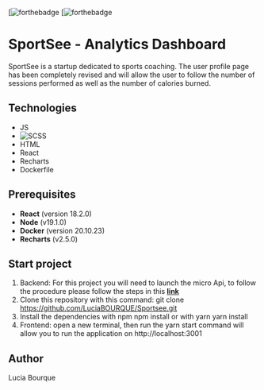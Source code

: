 [![forthebadge](https://forthebadge.com/images/badges/made-with-javascript.svg)
[![forthebadge](https://forthebadge.com/images/badges/uses-html.svg)

# SportSee - Analytics Dashboard

SportSee is a startup dedicated to sports coaching.
The user profile page has been completely revised and will allow the user to follow the number of sessions performed as well as the number of calories burned.

## Technologies

- JS
- ![SCSS](https://forthebadge.com/generator/?plabel=STYLES&slabel=SCSS&pbg=%23FFBEC9&sbg=%23EA4560&ptext=%23C13B3A)
- HTML
- React
- Recharts
- Dockerfile

## Prerequisites

- **React** (version 18.2.0)
- **Node** (v19.1.0)
- **Docker** (version 20.10.23)
- **Recharts** (v2.5.0)

## Start project

1. Backend: For this project you will need to launch the micro Api, to follow the procedure please follow the steps in this **[link](https://github.com/OpenClassrooms-Student-Center/P9-front-end-dashboard)**
1. Clone this repository with this command: git clone https://github.com/LuciaBOURQUE/Sportsee.git
1. Install the dependencies with npm npm install or with yarn yarn install
1. Frontend: open a new terminal, then run the yarn start command will allow you to run the application on http://localhost:3001

## Author

Lucia Bourque
